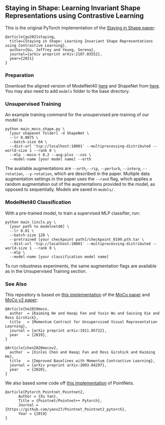 ## Staying in Shape: Learning Invariant Shape Representations using Contrastive Learning

This is the original PyTorch implementation of the [Staying in Shape paper](https://arxiv.org/abs/2107.03552):
```
@article{gu2021staying,
  title={Staying in Shape: Learning Invariant Shape Representations using Contrastive Learning},
  author={Gu, Jeffrey and Yeung, Serena},
  journal={arXiv preprint arXiv:2107.03552},
  year={2021}
}
```

### Preparation

Download the aligned version of ModelNet40 [here](https://shapenet.cs.stanford.edu/media/modelnet40_normal_resampled.zip) and ShapeNet from [here](https://shapenet.org/). You may also need to add ```models``` folder to the base directory. 

### Unsupervised Training

An example training command for the unsupervised pre-training of our model is 
```
python main_moco_shape.py \ 
  [your shapenet folder] -d ShapeNet \
  --lr 0.0075 \
  --batch-size 64 \
  --dist-url 'tcp://localhost:10001' --multiprocessing-distributed --world-size 1 --rank 0 \
  --mlp --moco-t 0.2 --aug-plus --cos \
  --model-name [your model name] --orth 
```
The available augmentations are ```--orth```,```--rip```, ```--perturb```, ```--interp```, ```--rotation```, ```--y-rotation```, which are described in the paper. Multiple data augmentation settings in the paper uses the ```--rand``` flag, which applies a random augmentation out of the augmentations provided to the model, as opposed to sequentially. Models are saved in ```models/```. 


### ModelNet40 Classification

With a pre-trained model, to train a supervised MLP classifier, run:
```
python main_lincls.py \
  [your path to modelnet40] \
  --lr 0.01 \
  --batch-size 128 \
  --pretrained [your checkpoint path]/checkpoint_0199.pth.tar \
  --dist-url 'tcp://localhost:10001' --multiprocessing-distributed --world-size 1 --rank 0 \
  --mlp \
  --model-name [your classification model name]
```
To run robustness experiments, the same augmentation flags are available as in the Unsupervised Training section. 

### See Also
This repository is based on [this implementation](https://github.com/facebookresearch/moco) of the [MoCo paper](https://arxiv.org/abs/1911.05722) and [MoCo v2 paper](https://arxiv.org/abs/2003.04297):
```
@Article{he2019moco,
  author  = {Kaiming He and Haoqi Fan and Yuxin Wu and Saining Xie and Ross Girshick},
  title   = {Momentum Contrast for Unsupervised Visual Representation Learning},
  journal = {arXiv preprint arXiv:1911.05722},
  year    = {2019},
}
```
```
@Article{chen2020mocov2,
  author  = {Xinlei Chen and Haoqi Fan and Ross Girshick and Kaiming He},
  title   = {Improved Baselines with Momentum Contrastive Learning},
  journal = {arXiv preprint arXiv:2003.04297},
  year    = {2020},
}
```
We also based some code off [this implementation](https://github.com/yanx27/Pointnet_Pointnet2_pytorch) of PointNets.
```
@article{Pytorch_Pointnet_Pointnet2,
      Author = {Xu Yan},
      Title = {Pointnet/Pointnet++ Pytorch},
      Journal = {https://github.com/yanx27/Pointnet_Pointnet2_pytorch},
      Year = {2019}
}
```

